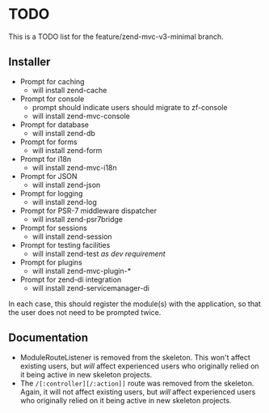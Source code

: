 # TODO

This is a TODO list for the feature/zend-mvc-v3-minimal branch.

## Installer

- Prompt for caching
  - will install zend-cache
- Prompt for console
  - prompt should indicate users should migrate to zf-console
  - will install zend-mvc-console
- Prompt for database
  - will install zend-db
- Prompt for forms
  - will install zend-form
- Prompt for i18n
  - will install zend-mvc-i18n
- Prompt for JSON
  - will install zend-json
- Prompt for logging
  - will install zend-log
- Prompt for PSR-7 middleware dispatcher
  - will install zend-psr7bridge
- Prompt for sessions
  - will install zend-session
- Prompt for testing facilities
  - will install zend-test *as dev requirement*
- Prompt for plugins
  - will install zend-mvc-plugin-*
- Prompt for zend-di integration
  - will install zend-servicemanager-di

In each case, this should register the module(s) with the application, so that
the user does not need to be prompted twice.

## Documentation

- ModuleRouteListener is removed from the skeleton. This won't affect existing
  users, but *will* affect experienced users who originally relied on it being
  active in new skeleton projects.
- The `/[:controller][/:action]]` route was removed from the skeleton. Again, it
  will not affect existing users, but *will* affect experienced users who
  originally relied on it being active in new skeleton projects.
